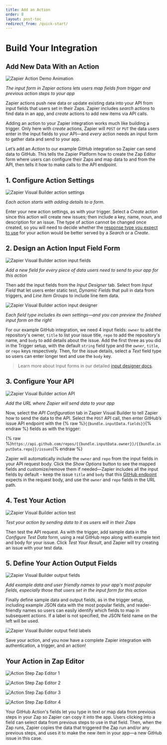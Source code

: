 ```yaml
---
title: Add an Action
order: 8
layout: post-toc
redirect_from: /quick-start/
---
```


# Build Your Integration

## Add New Data With an Action

![Zapier Action Demo Animation](https://cdn.zappy.app/7160a6ce9b11c9427cceb1b7241016cc.gif)

_The input form in Zapier actions lets users map fields from trigger and previous action steps to your app_

Zapier actions push new data or update existing data into your API from input fields that users set in their Zaps. Zapier includes *search* actions to find data in an app, and *create* actions to add new items via API calls.

Adding an action to your Zapier integration works much like building a trigger. Only here with *create* actions, Zapier will `POST` or `PUT` the data users enter in the input fields to your API—and *every* action needs an input form to gather data and send to your app.

Let’s add an _Action_ to our example GitHub integration so Zapier can send data to GitHub. This tells the Zapier Platform how to create the Zap Editor form where users can configure their Zaps and map data to and from the API, then tells it how to make calls to the API endpoint.

## 1. Configure Action Settings

![Zapier Visual Builder action settings](https://cdn.zappy.app/10d48377c1b0020384db1d1029ba8fc6.png)

_Each action starts with adding details to a form._

Enter your new action settings, as with your trigger. Select a _Create_ action since this action will create new issues; then include a key, name, noun, and description for an issue. The type of action cannot be changed once created, so you will need to decide whether the [response type you expect to use](https://platform.zapier.com/docs/faq#what-response-type-does-zapier-expect) for your action would be better served by a _Search_ or a _Create_. 

## 2. Design an Action Input Field Form

![Zapier Visual Builder action input fields](https://cdn.zappy.app/7f56cceae7d3d47a2c10bd040dc03a86.png)

_Add a new field for every piece of data users need to send to your app for this action_

Then add the input fields from the _Input Designer_ tab. Select from _Input Field_ that let users enter static text, _Dynamic Fields_ that pull in data from triggers, and _Line Item Groups_ to include line item data.

![Zapier Visual Builder action input designer](https://cdn.zappy.app/3acb59af771b5999b8d3c57472769192.png)

_Each field type includes its own settings—and you can preview the finished input form on the right_

For our example GitHub integration, we need 4 input fields: `owner` to add the repository's owner, `title` to list your issue title, `repo` to add the repository's name, and `body` to add details about the issue. Add the first three as you did in the Trigger setup, with the default `string` field type and the `owner`, `title`, or `repo` keys respectively. Then, for the issue details, select a _Text_ field type so users can enter longer text and use the `body` key.

> Learn more about Input forms in our detailed [input designer docs](https://platform.zapier.com/docs/input-designer).

## 3. Configure Your API

![Zapier Visual Builder action API](https://cdn.zappy.app/6b0317389c1a08003db207cfcd732dd3.png)

_Add the URL where Zapier will send data to your app_

Now, select the _API Configuration_ tab in Zapier Visual Builder to tell Zapier how to send the data to the API. Select the `POST` API call, then enter GitHub’s issue API endpoint with the {% raw %}`{{bundle.inputData.fields}}`{% endraw %} fields as with the trigger:

{% raw %}`https://api.github.com/repos/{{bundle.inputData.owner}}/{{bundle.inputData.repo}}/issues`{% endraw %}

Zapier will automatically include the `owner` and `repo` from the input fields in your API request body. Click the *Show Options* button to see the mapped fields and customize/remove them if needed—Zapier includes all the input fields by default - keep the issue `title` and `body` that this [GitHub endpoint](https://docs.github.com/en/rest/issues/issues?apiVersion=2022-11-28#create-an-issue) expects in the request body, and use the `owner` and `repo` fields in the URL path.

## 4. Test Your Action

![Zapier Visual Builder action test](https://cdn.zappy.app/73cbb372bd51bc99d526c2f156de4b42.png)

_Test your action by sending data to it as users will in their Zaps_

Then test the API request. As with the trigger, add sample data  in the *Configure Test Data* form, using a real GitHub repo along with example text and body for your issue. Click *Test Your Result*, and Zapier will try creating an issue with your test data.

## 5. Define Your Action Output Fields

![Zapier Visual Builder output fields](https://cdn.zappy.app/2bff8f873b1d2333c2dc580a18005a15.png)

_Add example data and user friendly names to your app's most popular fields, especially those that users set in the input form for this action_

Finally define sample data and output fields, as in the trigger setup, including example JSON data with the most popular fields, and reader-friendly names so users can easily identify which fields to map in subsequent actions. If a label is not specified, the JSON field name on the left will be used. 

![Zapier Visual Builder output field labels](https://cdn.zappy.app/198b5862b9311e71cdfb1e3fa1d344ab.png)

Save your action, and you now have a complete Zapier integration with authentication, a trigger, and an action!

## Your Action in Zap Editor

![Action Step Zap Editor 1](https://cdn.zappy.app/84c5b5ee42862728f2d443e14e7d90c1.png)

![Action Step Zap Editor 2](https://cdn.zappy.app/f2dee890e67998edde96894c6e2f8a10.png)

![Action Step Zap Editor 3](https://cdn.zappy.app/acd2a7263a190700312b71de30ea088f.png)

![Action Step Zap Editor 4](https://cdn.zappy.app/1821f9ce96a9f224d7e353a21643e2cd.png)

Your GitHub Action's fields let you type in text or map data from previous steps in your Zap so Zapier can copy it into the app. Users clicking into a field can select data from previous steps to use in that field. Then, when the Zap runs, Zapier copies the data that triggered the Zap run and/or any previous steps, and uses it to make the new item in your app—a new GitHub issue in this case.
